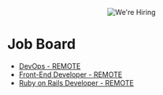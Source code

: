 <p align="center">
  <img src="https://raw.github.com/internetsistemas/hiring/master/hiring.jpg" alt="We're Hiring" />
</p>

# Job Board

* [DevOps - REMOTE](/devops.pt-BR.md)
* [Front-End Developer - REMOTE](/frontend-developer.pt-BR.md)
* [Ruby on Rails Developer - REMOTE](/rubyonrails-developer.pt-BR.md)
